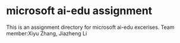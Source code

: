 # microsoft ai-edu assignment
This is an assignment directory for microsoft ai-edu excerises.
Team member:Xiyu Zhang, Jiazheng Li
